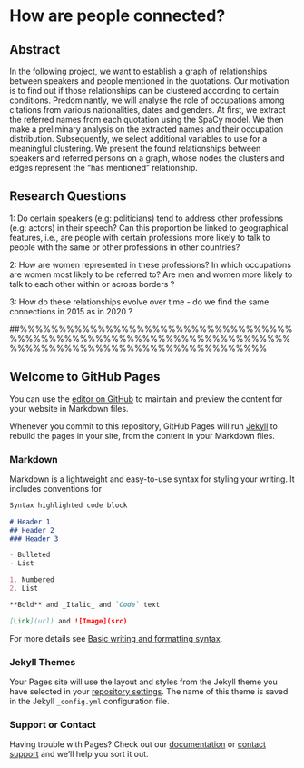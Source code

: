 # How are people connected?

## Abstract
In the following project, we want to establish a graph of relationships between speakers and people mentioned in the quotations. Our motivation is to find out if those relationships can be clustered according to certain conditions. Predominantly, we will analyse the role of occupations among citations from various nationalities, dates and genders. At first, we extract the referred names from each quotation using the SpaCy model. We then make a preliminary analysis on the extracted names and their occupation distribution. Subsequently, we select additional variables to use for a meaningful clustering. We present the found relationships between speakers and referred persons on a graph, whose nodes the clusters and edges represent the “has mentioned” relationship.


## Research Questions
1: Do certain speakers (e.g: politicians) tend to address other professions (e.g: actors) in their speech? Can this proportion be linked to geographical features, i.e., are people with certain professions more likely to talk to people with the same or other professions in other countries?

2: How are women represented in these professions? In which occupations are women most likely to be referred to? Are men and women more likely to talk to each other within or across borders ?

3: How do these relationships evolve over time - do we find the same connections in 2015 as in 2020 ?


##%%%%%%%%%%%%%%%%%%%%%%%%%%%%%%%%%%%%%%%%%%%%%%%%%%%%%%%%%%%%%%%%%%%%%%%%%%%%%%%%%%%%%%%%%%%%%%%%%%%%%%%%
## Welcome to GitHub Pages

You can use the [editor on GitHub](https://github.com/bandras1199/ada-p3-web/edit/gh-pages/index.md) to maintain and preview the content for your website in Markdown files.

Whenever you commit to this repository, GitHub Pages will run [Jekyll](https://jekyllrb.com/) to rebuild the pages in your site, from the content in your Markdown files.

### Markdown

Markdown is a lightweight and easy-to-use syntax for styling your writing. It includes conventions for

```markdown
Syntax highlighted code block

# Header 1
## Header 2
### Header 3

- Bulleted
- List

1. Numbered
2. List

**Bold** and _Italic_ and `Code` text

[Link](url) and ![Image](src)
```

For more details see [Basic writing and formatting syntax](https://docs.github.com/en/github/writing-on-github/getting-started-with-writing-and-formatting-on-github/basic-writing-and-formatting-syntax).

### Jekyll Themes

Your Pages site will use the layout and styles from the Jekyll theme you have selected in your [repository settings](https://github.com/bandras1199/ada-p3-web/settings/pages). The name of this theme is saved in the Jekyll `_config.yml` configuration file.

### Support or Contact

Having trouble with Pages? Check out our [documentation](https://docs.github.com/categories/github-pages-basics/) or [contact support](https://support.github.com/contact) and we’ll help you sort it out.
